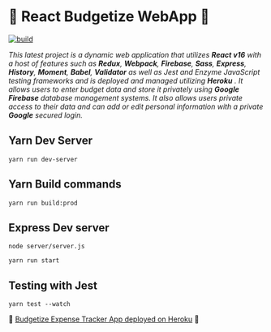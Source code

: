 # 💸 React Budgetize WebApp 💸

[![build](https://travis-ci.org/ikatyang/emoji-cheat-sheet.svg?branch=master)](https://travis-ci.org/ikatyang/emoji-cheat-sheet)

  *This latest project is a dynamic web application that utilizes **React v16** with a host of features such as **Redux**, **Webpack**, **Firebase**, **Sass**, **Express**, **History**, **Moment**, **Babel**, **Validator** as well as *Jest* and *Enzyme* JavaScript testing frameworks and is deployed and managed utilizing **Heroku** . It allows users to enter budget data and store it privately using **Google Firebase** database management systems. It also allows users private access to their data and can add or edit personal information with a private **Google** secured login.*

## Yarn Dev Server

`yarn run dev-server`

## Yarn Build commands

`yarn run build:prod`

## Express Dev server

`node server/server.js`

`yarn run start`

## Testing with Jest

`yarn test --watch`

💸 [Budgetize Expense Tracker App deployed on Heroku](https://billvas-react-expenses-tracker.herokuapp.com/) 💸